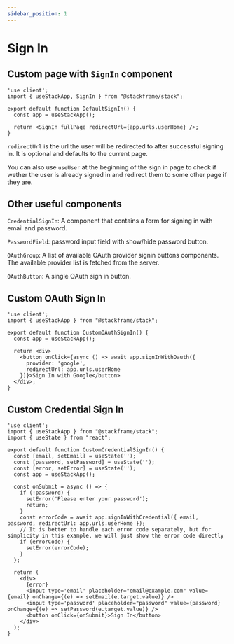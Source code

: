 ```yaml
---
sidebar_position: 1
---
```


# Sign In

## Custom page with `SignIn` component

```tsx
'use client';
import { useStackApp, SignIn } from "@stackframe/stack";

export default function DefaultSignIn() {
  const app = useStackApp();

  return <SignIn fullPage redirectUrl={app.urls.userHome} />;
}
```

`redirectUrl` is the url the user will be redirected to after successful signing in. It is optional and defaults to the current page. 

You can also use `useUser` at the beginning of the sign in page to check if wether the user is already signed in and redirect them to some other page if they are.


## Other useful components

`CredentialSignIn`: A component that contains a form for signing in with email and password.

`PasswordField`: password input field with show/hide password button.

`OAuthGroup`: A list of available OAuth provider signin buttons components. The available provider list is fetched from the server.

`OAuthButton`: A single OAuth sign in button.


## Custom OAuth Sign In

```tsx
'use client';
import { useStackApp } from "@stackframe/stack";

export default function CustomOAuthSignIn() {
  const app = useStackApp();

  return <div>
    <button onClick={async () => await app.signInWithOauth({ 
      provider: 'google', 
      redirectUrl: app.urls.userHome
    })}>Sign In with Google</button>
  </div>;
}
```

## Custom Credential Sign In

```tsx
'use client';
import { useStackApp } from "@stackframe/stack";
import { useState } from "react";

export default function CustomCredentialSignIn() {
  const [email, setEmail] = useState('');
  const [password, setPassword] = useState('');
  const [error, setError] = useState('');
  const app = useStackApp();

  const onSubmit = async () => {
    if (!password) {
      setError('Please enter your password');
      return;
    }
    const errorCode = await app.signInWithCredential({ email, password, redirectUrl: app.urls.userHome });
    // It is better to handle each error code separately, but for simplicity in this example, we will just show the error code directly
    if (errorCode) {
      setError(errorCode);
    }
  };
  
  return (
    <div>
      {error}
      <input type='email' placeholder="email@example.com" value={email} onChange={(e) => setEmail(e.target.value)} />
      <input type='password' placeholder="password" value={password} onChange={(e) => setPassword(e.target.value)} />
      <button onClick={onSubmit}>Sign In</button>
    </div>
  );
}
```
